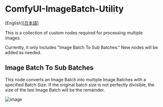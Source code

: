 # ComfyUI-ImageBatch-Utility

[English][<a href="README_ja.md">日本語</a>]

This is a collection of custom nodes required for processing multiple images.

Currently, it only includes "Image Batch To Sub Batches."
New nodes will be added as needed.

## Image Batch To Sub Batches
This node converts an Image Batch into multiple Image Batches with a specified Batch Size.
If the original batch size is not perfectly divisible, the size of the last Image Batch will be the remainder.

![image](https://github.com/user-attachments/assets/fe369aee-db20-452e-9b50-db0c1ce44d8f)
